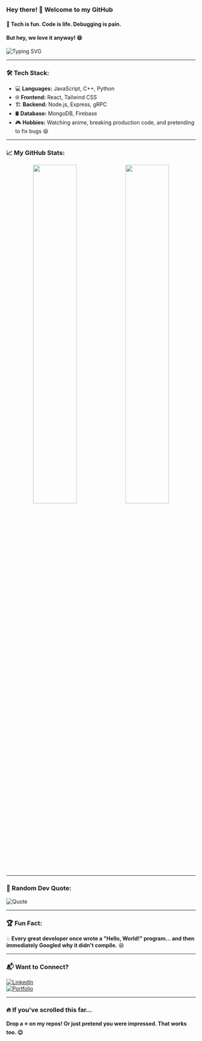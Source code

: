 ### Hey there! 👋 Welcome to my GitHub  

#### 🚀 Tech is fun. Code is life. Debugging is pain.  
#### But hey, we love it anyway! 😆  

![Typing SVG](https://readme-typing-svg.herokuapp.com?font=Fira+Code&weight=600&size=22&pause=1000&color=FF5722&center=true&width=600&lines=Full-Stack+Developer+%7C+Anime+Lover;React%2C+MERN%2C+Tailwind%2C+gRPC;Building+Cool+Things+One+Commit+at+a+Time!;Currently+Learning+New+Ways+to+Break+Code+💥)

---

### 🛠️ Tech Stack:
- 💻 **Languages:** JavaScript, C++, Python  
- 🌐 **Frontend:** React, Tailwind CSS  
- 🏗️ **Backend:** Node.js, Express, gRPC  
- 🛢️ **Database:** MongoDB, Firebase  
- 🎮 **Hobbies:** Watching anime, breaking production code, and pretending to fix bugs 😆  

---

### 📈 My GitHub Stats:  
<div align="center">
  <img width="48%" src="https://github-readme-stats.vercel.app/api?username=YourGitHubUsername&show_icons=true&theme=tokyonight" />
  <img width="48%" src="https://github-readme-streak-stats.herokuapp.com/?user=YourGitHubUsername&theme=tokyonight" />
</div>

---

### 🤖 Random Dev Quote:
![Quote](https://quotes-github-readme.vercel.app/api?type=horizontal&theme=radical)

---

### 🏆 Fun Fact:  
💡 **Every great developer once wrote a "Hello, World!" program... and then immediately Googled why it didn't compile.** 😆  

---

### 📬 Want to Connect?
[![LinkedIn](https://img.shields.io/badge/LinkedIn-Connect-blue?style=for-the-badge&logo=linkedin)](https://linkedin.com/in/yourprofile)  
[![Portfolio](https://img.shields.io/badge/Portfolio-Visit-green?style=for-the-badge&logo=firefox)](https://yourportfolio.com)  

---

### 🔥 If you’ve scrolled this far…  
**Drop a ⭐ on my repos! Or just pretend you were impressed. That works too. 😉**  

